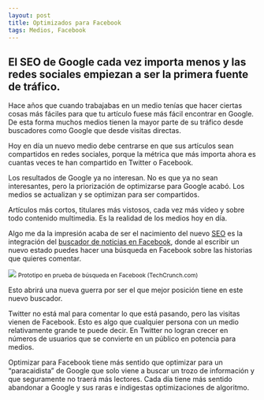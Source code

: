 ```yaml
---
layout: post
title: Optimizados para Facebook
tags: Medios, Facebook
---
```


## El SEO de Google cada vez importa menos y las redes sociales empiezan a ser la primera fuente de tráfico.

Hace años que cuando trabajabas en un medio tenías que hacer ciertas cosas más fáciles para que tu artículo fuese más fácil encontrar en Google. De esta forma muchos medios tienen la mayor parte de su tráfico desde buscadores como Google que desde visitas directas.

Hoy en día un nuevo medio debe centrarse en que sus artículos sean compartidos en redes sociales, porque la métrica que más importa ahora es cuantas veces te han compartido en Twitter o Facebook.

Los resultados de Google ya no interesan. No es que ya no sean interesantes, pero la priorización de optimizarse para Google acabó. Los medios se actualizan y se optimizan para ser compartidos.

Artículos más cortos, titulares más vistosos, cada vez más vídeo y sobre todo contenido multimedia. Es la realidad de los medios hoy en día.

Algo me da la impresión acaba de ser el nacimiento del nuevo [SEO](http://es.wikipedia.org/wiki/Posicionamiento_en_buscadores) es la integración del [buscador de noticias en Facebook](http://techcrunch.com/2015/05/09/share-without-leaving/), donde al escribir un nuevo estado puedes hacer una búsqueda en Facebook sobre las historias que quieres comentar.

<img src="https://cdn-images-2.medium.com/max/1400/1*zg8bzmb20NTSnitpRB61Xw.png" class="aligncenter">
<small>Prototipo en prueba de búsqueda en Facebook (TechCrunch.com)</small>

Esto abrirá una nueva guerra por ser el que mejor posición tiene en este nuevo buscador.

Twitter no está mal para comentar lo que está pasando, pero las visitas vienen de Facebook. Esto es algo que cualquier persona con un medio relativamente grande te puede decir. En Twitter no logran crecer en números de usuarios que se convierte en un público en potencia para medios.

Optimizar para Facebook tiene más sentido que optimizar para un “paracaidista” de Google que solo viene a buscar un trozo de información y que seguramente no traerá más lectores. Cada día tiene más sentido abandonar a Google y sus raras e indigestas optimizaciones de algoritmo.